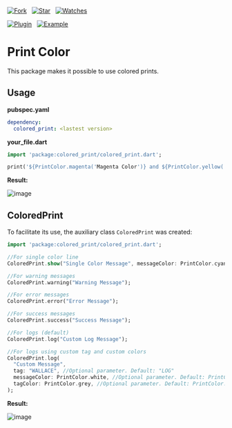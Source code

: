 [![Fork](https://img.shields.io/github/forks/davidsdearaujo/colored_print?style=social)](https://github.com/davidsdearaujo/colored_print/fork) &nbsp; [![Star](https://img.shields.io/github/stars/davidsdearaujo/colored_print?style=social)](https://github.com/davidsdearaujo/colored_print/stargazers) &nbsp; [![Watches](https://img.shields.io/github/watchers/davidsdearaujo/colored_print?style=social)](https://github.com/davidsdearaujo/colored_print/) 

[![Plugin](https://img.shields.io/badge/library-pub.dev-blue)](https://pub.dev/packages/colored_print) &nbsp; [![Example](https://img.shields.io/badge/example-ex-success)](https://pub.dev/packages/colored_print#-example-tab-)

# Print Color

This package makes it possible to use colored prints.

## Usage
**pubspec.yaml**
```yaml
dependency:
  colored_print: <lastest version>
```

**your_file.dart**
```dart
import 'package:colored_print/colored_print.dart';

print('${PrintColor.magenta('Magenta Color')} and ${PrintColor.yellow('Yellow Color')}');
```
**Result:**

![image](https://user-images.githubusercontent.com/16373553/112857752-8b7ad600-9087-11eb-8a55-89cbf6a825e4.png)

## ColoredPrint
To facilitate its use, the auxiliary class `ColoredPrint` was created:
```dart
import 'package:colored_print/colored_print.dart';

//For single color line
ColoredPrint.show("Single Color Message", messageColor: PrintColor.cyan);

//For warning messages
ColoredPrint.warning("Warning Message");

//For error messages
ColoredPrint.error("Error Message");

//For success messages
ColoredPrint.success("Success Message");

//For logs (default)
ColoredPrint.log("Custom Log Message");

//For logs using custom tag and custom colors
ColoredPrint.log(
  "Custom Message",
  tag: "WALLACE", //Optional parameter. Default: "LOG"
  messageColor: PrintColor.white, //Optional parameter. Default: PrintColor.yellow
  tagColor: PrintColor.grey, //Optional parameter. Default: PrintColor.grey
);
```

**Result:**

![image](https://user-images.githubusercontent.com/16373553/112857975-cc72ea80-9087-11eb-9bc5-9073827a68c9.png)
